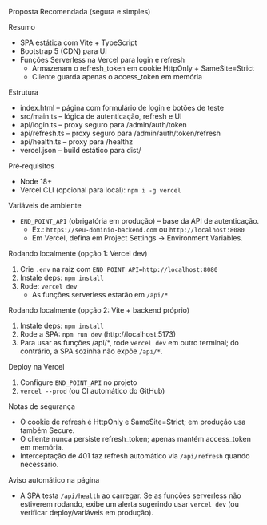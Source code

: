 Proposta Recomendada (segura e simples)

Resumo
- SPA estática com Vite + TypeScript
- Bootstrap 5 (CDN) para UI
- Funções Serverless na Vercel para login e refresh
  - Armazenam o refresh_token em cookie HttpOnly + SameSite=Strict
  - Cliente guarda apenas o access_token em memória

Estrutura
- index.html – página com formulário de login e botões de teste
- src/main.ts – lógica de autenticação, refresh e UI
- api/login.ts – proxy seguro para /admin/auth/token
- api/refresh.ts – proxy seguro para /admin/auth/token/refresh
- api/health.ts – proxy para /healthz
- vercel.json – build estático para dist/

Pré‑requisitos
- Node 18+
- Vercel CLI (opcional para local): `npm i -g vercel`

Variáveis de ambiente
- `END_POINT_API` (obrigatória em produção) – base da API de autenticação.
  - Ex.: `https://seu-dominio-backend.com` ou `http://localhost:8080`
  - Em Vercel, defina em Project Settings → Environment Variables.

Rodando localmente (opção 1: Vercel dev)
1) Crie `.env` na raiz com `END_POINT_API=http://localhost:8080`
2) Instale deps: `npm install`
3) Rode: `vercel dev`
   - As funções serverless estarão em `/api/*`

Rodando localmente (opção 2: Vite + backend próprio)
1) Instale deps: `npm install`
2) Rode a SPA: `npm run dev` (http://localhost:5173)
3) Para usar as funções /api/*, rode `vercel dev` em outro terminal; do contrário, a SPA sozinha não expõe `/api/*`.

Deploy na Vercel
1) Configure `END_POINT_API` no projeto
2) `vercel --prod` (ou CI automático do GitHub)

Notas de segurança
- O cookie de refresh é HttpOnly e SameSite=Strict; em produção usa também Secure.
- O cliente nunca persiste refresh_token; apenas mantém access_token em memória.
- Interceptação de 401 faz refresh automático via `/api/refresh` quando necessário.

Aviso automático na página
- A SPA testa `/api/health` ao carregar. Se as funções serverless não estiverem rodando, exibe um alerta sugerindo usar `vercel dev` (ou verificar deploy/variáveis em produção).
